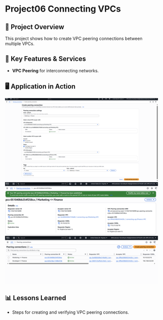 # Project06 Connecting VPCs

## 📌 Project Overview
This project shows how to create VPC peering connections between multiple VPCs.

## 🚀 Key Features & Services
- **VPC Peering** for interconnecting networks.

## 🖥️ Application in Action
![VPC Peering](p6-1.png)
![VPC Peering](p6-2.png)
![VPC Peering](p6-3.png)

## 📊 Lessons Learned
- Steps for creating and verifying VPC peering connections.

